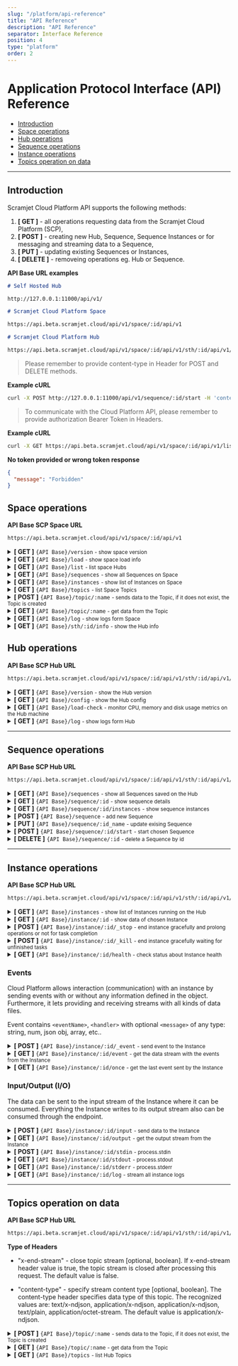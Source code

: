 ```yaml
---
slug: "/platform/api-reference"
title: "API Reference"
description: "API Reference"
separator: Interface Reference
position: 4
type: "platform"
order: 2
---
```


# Application Protocol Interface (API) Reference

- [Introduction](#introduction)
- [Space operations](#hub-operations)
- [Hub operations](#hub-operations)
- [Sequence operations](#sequence-operations)
- [Instance operations](#instance-operations)
- [Topics operation on data](#topics-operation-on-data)

---

## Introduction

Scramjet Cloud Platform API supports the following methods:

1. <strong class="get">[ GET ]</strong> - all operations requesting data from the Scramjet Cloud Platform (SCP),
2. <strong class="post">[ POST ]</strong> - creating new Hub, Sequence, Sequence Instances or for messaging and streaming data to a Sequence,
3. <strong class="put">[ PUT ]</strong> - updating existing Sequences or Instances,
4. <strong class="delete">[ DELETE ]</strong> - removeing operations eg. Hub or Sequence.

**API Base URL examples**

```md
# Self Hosted Hub

http://127.0.0.1:11000/api/v1/

# Scramjet Cloud Platform Space

https://api.beta.scramjet.cloud/api/v1/space/:id/api/v1

# Scramjet Cloud Platform Hub

https://api.beta.scramjet.cloud/api/v1/space/:id/api/v1/sth/:id/api/v1/
```

> Please remember to provide content-type in Header for POST and DELETE methods.

**Example cURL**

```bash
curl -X POST http://127.0.0.1:11000/api/v1/sequence/:id/start -H 'content-type: application/json'
```

> To communicate with the Cloud Platform API, please remember to provide authorization Bearer Token in Headers.

**Example cURL**

```bash
curl -X GET https://api.beta.scramjet.cloud/api/v1/space/:id/api/v1/list -H 'accept: */*' -H 'authorization: Bearer {Token}' -H 'content-type: application/json'
```

**No token provided or wrong token response**

```json
{
  "message": "Forbidden"
}
```

## Space operations

**API Base SCP Space URL**

```bash
https://api.beta.scramjet.cloud/api/v1/space/:id/api/v1
```

<details>
<summary>
    <strong className="get">[ GET ]</strong>  <code>&#123;API Base&#125;/version</code> <small>- show space version</small>
</summary>

**Parameters**

<small>No parameters</small>

**Responses**

<small>Status: <code>200</code> - Success</small>

```json
{
  "service": "@scramjet/manager",
  "apiVersion": "v1",
  "version": "0.22.0",
  "build": "8b39d26"
}
```

</details>

<details>
<summary>
    <strong className="get">[ GET ]</strong>  <code>&#123;API Base&#125;/load</code> <small>- show space load info</small>
</summary>

**Parameters**

<small>No parameters</small>

**Responses**

<small>Status: <code>200</code> - Success</small>

```json
{
  "avgLoad": 0.15,
  "currentLoad": 10.34503968983302,
  "memFree": 27063754752,
  "memUsed": 16267390976,
  "fsSize": [
    {
      "fs": "/dev/mapper/ubuntu--vg-ubuntu--lv",
      "type": "ext4",
      "size": 51716325376,
      "used": 11687919616,
      "available": 37864574976,
      "use": 23.59,
      "mount": "/etc/hosts"
    }
  ]
}
```

</details>

<details>
<summary>
    <strong className="get">[ GET ]</strong>  <code>&#123;API Base&#125;/list</code> <small>- list space Hubs</small>
</summary>

**Parameters**

<small>No parameters</small>

**Responses**

<small>Status: <code>200</code> - Success</small>

```json
[
  {
    "id": "sth-6cd78f999b-ntdtw", 
    "info": {
      "created": "2022-04-07T11:42:59.185Z",
      "lastConnected": "2022-04-07T11:42:59.187Z"
    },
    "healthy": true,
    "isConnectionActive": true
  }
]
```

</details>

<details>
<summary>
    <strong className="get">[ GET ]</strong>  <code>&#123;API Base&#125;/sequences</code> <small>- show all Sequences on Space</small>
</summary>

**Parameters**

<small>No parameters</small>

**Responses**

<small>Status: <code>200</code> - Success</small>

```json
["a54675bd-fed8-4b67-9c3e-47c3302083a7", "00539df4-d0e2-4190-8ea9-52a2a22c3122"]
```

</details>

<details>
<summary>
    <strong className="get">[ GET ]</strong>  <code>&#123;API Base&#125;/instances</code> <small>- show list of Instances on Space</small>
</summary>

**Parameters**

<small>No parameters</small>

**Responses**

<small>Status: <code>200</code> - Success</small>

```json
[
  [
    ["66e0e68f-7ad8-4c90-9233-23748c5f2445"],
    ["bde7e8a1-0aa6-41ae-b922-f29eaf7dbe26"]
  ]
]
```

</details>


<details>
<summary>
    <strong className="get">[ GET ]</strong>  <code>&#123;API Base&#125;/topics</code> <small>- list Space Topics</small>
</summary>

**Parameters**

<small>No parameters</small>

**Responses**

<small>Status: <code>200</code> - Success</small>
```json
[
  {
    "name": "messages-slack",
    "contentType": "application/json",
    "actors": [
      {
        "role": "consumer",
        "type": "host",
        "stream": true,
        "hostId": "sth-1",
        "retired": false
      },
      {
        "role": "consumer",
        "type": "host",
        "stream": true,
        "hostId": "sth-0",
        "retired": false
      }
    ]
  },
  {
    "name": "messages-slack-inbound",
    "contentType": "application/json",
    "actors": [
      {
        "role": "provider",
        "type": "host",
        "stream": true,
        "hostId": "sth-1",
        "retired": false
      },
      {
        "role": "consumer",
        "type": "host",
        "stream": true,
        "hostId": "sth-1",
        "retired": false
      }
    ]
  }
]
```

</details>

<details>
<summary>
    <strong className="post">[ POST ]</strong>  <code>&#123;API Base&#125;/topic/:name​</code> <small>- sends data to the Topic, if it does not exist, the Topic is created</small>
</summary>

**Parameters**

<small>No parameters</small>

**Request Headers**

<small>Content-type: application/x-ndjson</small>

**Responses**

<small>Status: <code>200</code> - Success - when data to topic is sent with the header indicating the end of data</small>
<small>Status: <code>202</code> - accepted - when data to topic is sent without the header indicating the end of data (default)</small>

</details>

<details>
<summary>
    <strong className="get">[ GET ]</strong>  <code>&#123;API Base&#125;/topic/:name​</code> <small>- get data from the Topic</small>
</summary>

**Parameters**

<small>No parameters</small>

**Responses**

<small>Topic data stream.</small>

<small>Status: <code>200</code> - Success</small>

```json
{
  "source": "Twitter",
  "id": "850006245121695778",
  "content": "Natural wetlands make up ~30% of global total CH4 emissions",
  "user": {
    "id": 1234994945,
    "name": "Climate Change Conference",
    "screen_name": "Climate Change"
  }
}
```

</details>

<details>
<summary>
    <strong className="get">[ GET ]</strong>  <code>&#123;API Base&#125;/log</code> <small>- show logs form Space</small>
</summary>

**Parameters**

<small>No parameters</small>

**Responses**

<small>Content-type: application/octet-stream</small>

<small>Status: <code>200</code> - Success</small>

```bash
sth-0: {"level":"TRACE","msg":"Sequence finished with success","ts":1661330645068,"from":"CSIController","Host":{},"data":[0]}
sth-0: {"level":"INFO","msg":"Cleanup completed","ts":1661330645070,"from":"CSIController","Host":{}}
sth-0: {"level":"TRACE","msg":"Instance stopped.","ts":1661330645070,"from":"CSIController","Host":{}}
sth-0: {"level":"TRACE","msg":"Finalizing...","ts":1661330645071,"from":"CSIController","Host":{}}
sth-0: {"level":"DEBUG","msg":"Request","ts":1661330786491,"from":"Host","Host":{},"data":["date: 2022-08-24T08:46:26.491Z, method: GET, url: /api/v1/instances, status: 200"]}
sth-0: {"level":"DEBUG","msg":"Request","ts":1661330786642,"from":"Host","Host":{},"data":["date: 2022-08-24T08:46:26.641Z, method: GET, url: /api/v1/sequences, status: 200"]}
```

</details>

<details>
<summary>
    <strong className="get">[ GET ]</strong>  <code>&#123;API Base&#125;/sth/:id/info</code> <small>- show the Hub info</small>
</summary>

**Parameters**

<small>No parameters</small>

**Responses**

<small>Status: <code>200</code> - Success</small>

```json
{
  "id": "sth-0",
  "info": {
    "created": "2022-07-08T08:54:53.394Z",
    "lastConnected": "2022-07-18T15:10:37.567Z",
    "lastDisconnected": "2022-07-18T15:10:37.323Z"
  },
  "healthy": true,
  "isConnectionActive": true
}
```

</details>

## Hub operations

**API Base SCP Hub URL**

```bash
https://api.beta.scramjet.cloud/api/v1/space/:id/api/v1/sth/:id/api/v1/
```

<details>
<summary>
    <strong className="get">[ GET ]</strong>  <code>&#123;API Base&#125;/version</code> <small>- show the Hub version</small>
</summary>

**Parameters**

<small>No parameters</small>

**Responses**

<small>Status: <code>200</code> - Success</small>

```json
{
  "service": "@scramjet/host",
  "apiVersion": "v1",
  "version": "0.24.2",
  "build": "source"
}
```

</details>

<details>
<summary>
    <strong className="get">[ GET ]</strong>  <code>&#123;API Base&#125;/config</code> <small>- show the Hub config</small>
</summary>

**Parameters**

<small>No parameters</small>

**Responses**

<small>Status: <code>200</code> - Success</small>

```json
{
  "logLevel": "trace",
  "logColors": true,
  "cpmUrl": "mm-api.org-5fa96f7c-058h-9o59-8645-y7d4b0af2717.svc.cluster.local:11000",
  "cpmId": "org-5fa96f7c-058h-9o59-8645-y7d4b0af2717-manager",
  "docker": {
    "prerunner": {
      "image": "scramjetorg/pre-runner:0.24.2",
      "maxMem": 128
    },
    "runner": {
      "image": "",
      "maxMem": 512,
      "exposePortsRange": [30000, 32767],
      "hostIp": "0.0.0.0"
    },
    "runnerImages": {
      "python3": "scramjetorg/runner-py:0.24.2",
      "node": "scramjetorg/runner:0.24.2"
    }
  },
  "identifyExisting": false,
  "host": {
    "hostname": "0.0.0.0",
    "port": 8000,
    "apiBase": "/api/v1",
    "instancesServerPort": 8001,
    "infoFilePath": "/tmp/sth-id.json",
    "id": "sth-0"
  },
  "instanceRequirements": {
    "freeMem": 256,
    "cpuLoad": 10,
    "freeSpace": 128
  },
  "safeOperationLimit": 512,
  "instanceAdapterExitDelay": 9000,
  "runtimeAdapter": "kubernetes",
  "startupConfig": "",
  "exitWithLastInstance": false,
  "heartBeatInterval": 10000,
  "kubernetes": {
    "namespace": "org-5fa96f7c-058h-9o59-8645-y7d4b0af2717",
    "sthPodHost": "sth-0.msth.org-5fa96f7c-058h-9o59-8645-y7d4b0af2717.svc.cluster.local",
    "runnerImages": {
      "python3": "scramjetorg/runner-py:0.24.2",
      "node": "scramjetorg/runner:0.24.2"
    },
    "timeout": "0",
    "runnerResourcesRequestsCpu": "0.01",
    "runnerResourcesRequestsMemory": "8M",
    "runnerResourcesLimitsCpu": "0.565",
    "runnerResourcesLimitsMemory": "1024MB"
  }
}
```

</details>

<details>
<summary>
    <strong className="get">[ GET ]</strong>  <code>&#123;API Base&#125;/load-check</code> <small>- monitor CPU, memory and disk usage metrics on the Hub machine</small>
</summary>

**Parameters**

<small>No parameters</small>

**Responses**

<small>Status: <code>200</code> - Success</small>

```json
{
  "avgLoad": 0.04,
  "currentLoad": 2.34338747099768,
  "memFree": 26667257856,
  "memUsed": 16138383360,
  "fsSize": [
    {
      "fs": "/dev/mapper/ubuntu--vg-ubuntu--lv",
      "type": "ext4",
      "size": 51716325376,
      "used": 11699834880,
      "available": 37852659712,
      "use": 23.61,
      "mount": "/etc/hosts"
    }
  ]
}
```

</details>

<details>
<summary>
    <strong className="get">[ GET ]</strong>  <code>&#123;API Base&#125;/log</code> <small>- show logs form Hub</small>
</summary>

**Parameters**

<small>No parameters</small>

**Responses**

<small>Content-type: application/octet-stream</small>

<small>Status: <code>200</code> - Success</small>

```bash
{"level":"TRACE","msg":"Sequence finished with success","ts":1661330645068,"from":"CSIController","Host":{},"data":[0]}
{"level":"INFO","msg":"Cleanup completed","ts":1661330645070,"from":"CSIController","Host":{}}
{"level":"TRACE","msg":"Instance stopped.","ts":1661330645070,"from":"CSIController","Host":{}}
{"level":"TRACE","msg":"Finalizing...","ts":1661330645071,"from":"CSIController","Host":{}}
{"level":"DEBUG","msg":"Request","ts":1661330786491,"from":"Host","Host":{},"data":["date: 2022-08-24T08:46:26.491Z, method: GET, url: /api/v1/instances, status: 200"]}
{"level":"DEBUG","msg":"Request","ts":1661330786642,"from":"Host","Host":{},"data":["date: 2022-08-24T08:46:26.641Z, method: GET, url: /api/v1/sequences, status: 200"]}
```

</details>

---

## Sequence operations

**API Base SCP Hub URL**

```bash
https://api.beta.scramjet.cloud/api/v1/space/:id/api/v1/sth/:id/api/v1/
```

<details>
<summary>
    <strong className="get">[ GET ]</strong>  <code>&#123;API Base&#125;/sequences</code> <small>- show all Sequences saved on the Hub</small>
</summary>

**Parameters**

<small>No parameters</small>

**Responses**

<small>Status: <code>200</code> - Success</small>

```json
[
  {
    "id": "a54675bd-fed8-4b67-9c3e-47c3302083a7",
    "config": {
      "type": "kubernetes",
      "entrypointPath": "index.js",
      "version": "0.13.1",
      "name": "@scramjet/simple-counter-js",
      "id": "a54675bd-fed8-4b67-9c3e-47c3302083a7",
      "description": "Simple counter",
      "author": "Scramjet",
      "keywords": ["counter"],
      "args": [ 1, { "magicKey": "'Lorem'" }, "Ipsum" ],
      "repository": "github:scramjetorg/transform-hub",
      "sequenceDir": "/root/.scramjet_k8s_sequences/a54675bd-fed8-4b67-9c3e-47c3302083a7",
      "engines": {
        "node": ">=14"
      }
    },
    "instances": []
  },
  {
    "id": "00539df4-d0e2-4190-8ea9-52a2a22c3122",
    "config": {
      "type": "kubernetes",
      "entrypointPath": "./index",
      "version": "0.13.1",
      "name": "@scramjet/hello",
      "id": "00539df4-d0e2-4190-8ea9-52a2a22c3122",
      "description": "Hello world",
      "author": "Scramjet",
      "keywords": ["hello", "streaming", "start"],
      "repository": {
        "type": "git",
        "url": "https://github.com/scramjetorg/transform-hub.git"
      }
      "sequenceDir": "/root/.scramjet_k8s_sequences/00539df4-d0e2-4190-8ea9-52a2a22c3122",
      "engines": {}
    },
    "instances": ["bde7e8a1-0aa6-41ae-b922-f29eaf7dbe26"]
  }
]
```

</details>

<details>
<summary>
    <strong className="get">[ GET ]</strong>  <code>&#123;API Base&#125;/sequence/:id</code> <small>- show sequence details</small>
</summary>

**Parameters**

<small>No parameters</small>

**Responses**

<small>Status: <code>200</code> - Success</small>

```json
{
  "id": "4f63ca71-74fd-481e-accd-1fd9e20fd09f",
  "config": {
    "type": "kubernetes",
    "entrypointPath": "index.js",
    "version": "0.22.0",
    "name": "@scramjet/hello",
    "id": "4f63ca71-74fd-481e-accd-1fd9e20fd09f",
    "sequenceDir": "/root/.scramjet_k8s_sequences/4f63ca71-74fd-481e-accd-1fd9e20fd09f",
    "engines": {
      "node": ">=10"
    }
  },
  "instances": [
    "b4a1243f-1747-4c97-8b35-ca9d57ead48c"
  ]
}
```

**Responses**

<small>Status <code>404</code> - Not Found</small>

```json
{
  "error": "Sequence 74bb441e-a456-4f6e-a66b-3026b9543a35 not found"
}
```

</details>

<details>
<summary>
    <strong className="get">[ GET ]</strong>  <code>&#123;API Base&#125;/sequence/:id/instances</code> <small>- show sequence instances</small>
</summary>

**Parameters**

<small>No parameters</small>

**Responses**

<small>Status: <code>200</code> - Success</small>

```json
[
  "e70b87a1-7c53-4317-b720-66e4e2b5af04",
  "2a9e9fb9-bdc8-4638-b8a1-0ad4e71eee70"
]
```

**Responses**

<small>Status <code>404</code> - Not Found</small>

```json
{
  "error": "Sequence 74bb441e-a456-4f6e-a66b-3026b9543a35 not found"
}
```

</details>

<details>
<summary>
    <strong className="post">[ POST ]</strong> <code>&#123;API Base&#125;/sequence</code> <small>- add new Sequence</small>
</summary>

**Parameters**

| Name      | Description                         | Type   | Required |
| --------- | ----------------------------------- | ------ | -------- |
| file      | compressed package in tar.gz format | binary | yes      |
| appConfig | additional package.json config file | json   | no       |
| x-name    | alias name for sequence             | header | no       |

**Responses**

<small>Status: <code>200</code> - OK</small>

```json
{
  "id": "2c3068e5-7c74-45bb-a017-1979c41fc6d0" // sequence id
}
```

<small>Status <code>405</code> - Method Not Allowed</small>

```json
{
  "error": "Sequence with name <sequenceName> already exist"
}
```
<small>Status <code>422</code> - Unprocessable Entity</small>

```json
{
  "error": Error | string | unknown 
}
```
</details>

<details>
<summary>
    <strong className="put">[ PUT ]</strong> <code>&#123;API Base&#125;/sequence/:id_name</code> <small>- update exising Sequence</small>
</summary>

**Parameters**

<small>No parameters</small>

**Responses**

<small>Status: <code>200</code> - OK</small>

```json
{
  "id": "2c3068e5-7c74-45bb-a017-1979c41fc6d0" // sequence id
}
```

<small>Status <code>404</code> - Not Found</small>

```json
{
  "error": "Sequence with name <:id_name> not found"
}
```

<small>Status <code>409</code> - Conflict</small>

```json
{
  "error": "Sequence with name <sequenceName> already exists"
}

<small>Status <code>422</code> - Unprocessable Entity</small>

```json
{
  "error": Error | string | unknown 
}
```


</details>

<details>
<summary>
    <strong className="post">[ POST ]</strong> <code>&#123;API Base&#125;/sequence/:id/start</code> <small>- start chosen Sequence</small>
</summary>

**Parameters**

| Name      | Description                                           | Type | Required |
| --------- | ----------------------------------------------------- | ---- | -------- |
| appConfig | additional package.json config file                   | json | no       |
| args      | additional arguments that instance should starts with | json | no       |

**Responses**

<small>Status: <code>200</code> - Success</small>

```json
{
  "message": "Sequence c9803353-f44e-4e75-8b2e-11a8b07924c7 starting"
  "id": "c9803353-f44e-4e75-8b2e-11a8b07924c7",
}
```

<small>Status <code>400</code> - Bad request</small>

```json
{
  "error": Error | string | unknown
}
```

<small>Status <code>404</code> - Not Found</small>

```json
{
  "error": "Sequence c9803353-f44e-4e75-8b2e-11a8b07924c7 not found"
}
```

<small>Status <code>507</code> - Insufficient Space on Resource</small>

```json
{
  "error": "Insufficient Space on Resource"
}
```

</details>

<details>
<summary>
    <strong className="delete">[ DELETE ]</strong> <code>&#123;API Base&#125;/sequence/:id</code> <small>- delete a Sequence by id</small>
</summary>
Note: If Instance is started from a given Sequence, Sequence can not be removed

**Parameters**

<small>No parameters</small>

**Responses**

<small>Status: <code>200</code> - Success</small>

```json
{
  "id": "a54675bd-fed8-4b67-9c3e-47c3302083a7"
}
```

<small>Status <code>404</code> - Not found </small>

```json
{
  "error": "Sequence a54675bd-fed8-4b67-9c3e-47c3302083a7 not found"
}
```

<small>Status <code>409</code> - Conflict - the instance is still running</small>

```json
{
  "error": "Can't remove- Sequence in use"
}
```

<small>Status <code>500</code> - Internal server error</small>

```json
{
  "error": "Error removing Sequence: <error>"
}
```

</details>

---

## Instance operations

**API Base SCP Hub URL**

```bash
https://api.beta.scramjet.cloud/api/v1/space/:id/api/v1/sth/:id/api/v1/
```

<details>
<summary>
    <strong className="get">[ GET ]</strong>  <code>&#123;API Base&#125;/instances</code> <small>- show list of Instances running on the Hub</small>
</summary>

**Parameters**

<small>No parameters</small>

**Responses**

<small>Status: <code>200</code> - Success</small>

```json
[
  {
    "id": "bde7e8a1-0aa6-41ae-b922-f29eaf7dbe26",
    "appConfig": {},
    "sequence": "00539df4-d0e2-4190-8ea9-52a2a22c3122",
    "created": "2022-07-19T21:07:11.043Z",
    "started": "2022-07-19T21:07:13.668Z",
    "status": "running"
  },
  {
    "id": "217ff6c1-2054-46e4-8f69-d5151cd313a7",
    "appConfig": {},
    "sequence": "00539df4-d0e2-4190-8ea9-52a2a22c3122",
    "created": "2022-07-19T22:08:46.577Z",
    "started": "2022-07-19T22:08:49.121Z",
    "status": "running"
  },
  {
    "id": "fe314445-ccd7-41f5-bff4-37163cd21940",
    "appConfig": {},
    "sequence": "a54675bd-fed8-4b67-9c3e-47c3302083a7",
    "created": "2022-07-19T22:09:36.852Z",
    "started": "2022-07-19T22:09:39.444Z",
    "status": "running"
  }
]
```

</details>

<details>
<summary>
    <strong className="get">[ GET ]</strong> <code>&#123;API Base&#125;/instance/:id</code> <small>- show data of chosen Instance</small>
</summary>

**Parameters**

<small>No parameters</small>

**Responses**

<small>Status <code>200</code> - Success </small>

```json
{
  "id": "bde7e8a1-0aa6-41ae-b922-f29eaf7dbe26",
  "appConfig": {},
  "sequence": "00539df4-d0e2-4190-8ea9-52a2a22c3122",
  "created": "2022-07-19T21:07:11.043Z",
  "started": "2022-07-19T21:07:13.668Z",
  "status": "running"
}
```
<small>Status <code>404</code> - Not found </small>

```json
{
  "error": "Instance a54675bd-fed8-4b67-9c3e-47c3302083a7 not found"
}
```

</details>

<details>
<summary>
    <strong className="post">[ POST ]</strong> <code>&#123;API Base&#125;/instance/:id/_stop</code> <small>- end instance gracefully and prolong operations or not for task completion​</small>
</summary>

**Parameters**

| Name             | Description                                                                     | Type    | Required |
| ---------------- | ------------------------------------------------------------------------------- | ------- | -------- |
| timeout          | The number of milliseconds before the Instance will be killed. Default: 7000ms. | number  | no       |
| canCallKeepalive | If set to true, the instance will prolong the running. Default: false.          | boolean | no       |

**Responses**

<small>Status <code>202</code> - Accepted </small>

```json
{
  "id": "178ed84a-78eb-489e-b3be-870b201ffe1f",
  "appConfig": {},
  "sequenceArgs": [],
  "sequence": "ce5538ac-944b-4e6c-9e0b-46b1e36ad500",
  "sequenceInfo": {
    "id": "ce5538ac-944b-4e6c-9e0b-46b1e36ad500",
    "config": {
      "type": "docker",
      "container": {
        "image": "scramjetorg/runner:0.28.1",
        "maxMem": 512,
        "exposePortsRange": [
          30000,
          32767
        ],
        "hostIp": "0.0.0.0"
      },
      "name": "@scramjet/hexdump",
      "version": "0.22.0",
      "engines": {
        "node": ">=10"
      },
      "config": {},
      "sequenceDir": "/package",
      "entrypointPath": "index.js",
      "id": "ce5538ac-944b-4e6c-9e0b-46b1e36ad500",
      "description": "Application to produce hexdump from input",
      "author": "Eryk <open-source@scramjet.org>",
      "keywords": [
        "dump",
        "hex",
        "streaming"
      ],
      "args": [ 1, { "magicKey": "'Lorem'" }, "Ipsum" ],
      "repository": {
        "type": "git",
        "url": "https://github.com/scramjetorg/transform-hub.git"
      },
    }
  },
  "created": "2022-09-06T10:16:23.456Z",
  "started": "2022-09-06T10:16:24.383Z",
  "status": "stopping"
}
```

<small>Status <code>400</code> - Bad request </small>

```json
{
  "error": "Invalid timeout format"
}
```

```json
{
  "error":  "Invalid canCallKeepalive format"
}
```

<small>Status <code>404</code> - Not found </small>

```json
{
  "error": "Instance a54675bd-fed8-4b67-9c3e-47c3302083a7 not found"
}
```

</details>

<details>
<summary>
    <strong className="post">[ POST ]</strong>  <code>&#123;API Base&#125;/instance/:id/_kill</code> <small>- end instance gracefully waiting for unfinished tasks</small>
</summary>

**Parameters**

<small>No parameters</small>

**Responses**

<small>Status: <code>202</code> - accepted</small>

```json
{
  "id": "3e9038ce-1144-4b5b-881b-7bc0f31271df",
  "appConfig": {},
  "sequenceArgs": [],
  "sequence": "2fa97993-72eb-43bc-b78b-59e723de5eea",
  "sequenceInfo": {
    "id": "2fa97993-72eb-43bc-b78b-59e723de5eea",
    "config": {
      "type": "docker",
      "container": {
        "image": "scramjetorg/runner:0.28.1",
        "maxMem": 512,
        "exposePortsRange": [
          30000,
          32767
        ],
        "hostIp": "0.0.0.0"
      },
      "name": "@scramjet/hexdump",
      "version": "0.22.0",
      "engines": {
        "node": ">=10"
      },
      "config": {},
      "sequenceDir": "/package",
      "entrypointPath": "index.js",
      "id": "2fa97993-72eb-43bc-b78b-59e723de5eea",
      "description": "Application to produce hexdump from input",
      "author": "Eryk <open-source@scramjet.org>",
      "keywords": [
        "dump",
        "hex",
        "streaming"
      ],
      "args": [ 1, { "magicKey": "'Lorem'" }, "Ipsum" ],
      "repository": {
        "type": "git",
        "url": "https://github.com/scramjetorg/transform-hub.git"
      }
    }
  },
  "created": "2022-09-06T10:31:57.821Z",
  "started": "2022-09-06T10:31:58.756Z",
  "status": "killing"
}
```

<small>Status <code>400</code> - Bad request </small>

```json
{
  "error": "Invalid removeImmediately format"
}
```

<small>Status <code>404</code> - Not found </small>

```json
{
  "error": "Instance a54675bd-fed8-4b67-9c3e-47c3302083a7 not found"
}
```

</details>
<details>
<summary>
    <strong className="get">[ GET ]</strong>  <code>&#123;API Base&#125;/instance/:id/health</code> <small>- check status about Instance health</small>
</summary>

**Parameters**

<small>No parameters</small>

**Responses**

<small>Status: <code>200</code> - Success</small>

```json
{
  "healthy": true
}
```

<small>Status <code>404</code> - Not found </small>

```json
{
  "error": "Instance a54675bd-fed8-4b67-9c3e-47c3302083a7 not found"
}
```

</details>

### Events

Cloud Platform allows interaction (communication) with an instance by sending events with or without any information defined in the object​. Furthermore, it lets providing and receiving streams with all kinds of data files.

Event contains `<eventName>`, `<handler>` with optional `<message>` of any type: string, num, json obj, array, etc..

<details>
<summary>
    <strong className="post">[ POST ]</strong>  <code>&#123;API Base&#125;/instance/:id/_event</code> <small>- send event to the Instance</small>
</summary>

**Parameters**

| Name        | Type     | Description                  | Required |
| :---------- | :------- | ---------------------------- | -------- |
| `eventName` | `string` | Name of an event             | true     |
| `message`   | `string` | JSON formatted event payload | false    |

**Responses**

<small>Content-type: application/octet-stream</small>

<small>Status <code>404</code> - Not found </small>

```json
{
  "error": "Instance a54675bd-fed8-4b67-9c3e-47c3302083a7 not found"
}
```



</details>

<details>
<summary>
    <strong className="get">[ GET ]</strong>  <code>&#123;API Base&#125;/instance/:id/event</code> <small>- get the data stream with the events from the Instance</small>
</summary>

**Parameters**

<small>No parameters</small>

**Responses**

<small>Content-type: application/octet-stream</small>

<small>Status <code>404</code> - Not found </small>

```json
{
  "error": "Instance a54675bd-fed8-4b67-9c3e-47c3302083a7 not found"
}
```


</details>

<details>
<summary>
    <strong className="get">[ GET ]</strong>  <code>&#123;API Base&#125;/instance/:id/once</code> <small>- get the last event sent by the Instance</small>
</summary>

**Parameters**

<small>No parameters</small>

**Responses**

<small>Content-type: application/octet-stream</small>


<small>Status <code>404</code> - Not found </small>

```json
{
  "error": "Instance a54675bd-fed8-4b67-9c3e-47c3302083a7 not found"
}
```

</details>

### Input/Output (I/O)

The data can be sent to the input stream of the Instance where it can be consumed. Everything the Instance writes to its output stream also can be consumed through the endpoint.

<details>
<summary>
    <strong className="post">[ POST ]</strong>  <code>&#123;API Base&#125;/instance/:id/input</code> <small>- send data to the Instance</small>
</summary>

**Parameters**

<small>No parameters</small>

**Responses**

<small>Status: <code>200</code> - Success</small>

<small>Status <code>404</code> - Not found </small>

```json
{
  "error": "Instance a54675bd-fed8-4b67-9c3e-47c3302083a7 not found"
}
```

<small>Status <code>405</code> - Method Not Allowed. This status code is returned when the Instance expects the input to be provided from the Topic API. </small>

```json
{
  "error": "Input provided in other way"
}
```

<small>Status <code>406</code> - Not Acceptable. Expected content-type in request header </small>

```json
{
  "error": "Content-Type must be defined"
}
```

</details>

<details>
<summary>
    <strong className="get">[ GET ]</strong>  <code>&#123;API Base&#125;/instance/:id/output</code> <small>- get the output stream from the Instance</small>
</summary>

**Parameters**

<small>No parameters</small>

**Responses**

<small>Content-type: application/octet-stream</small>

<small>Status <code>404</code> - Not found </small>

```json
{
  "error": "Instance a54675bd-fed8-4b67-9c3e-47c3302083a7 not found"
}
```

</details>

<details>
<summary>
    <strong className="post">[ POST ]</strong>  <code>&#123;API Base&#125;/instance/:id/stdin​</code> <small>- process.stdin</small>
</summary>

**Parameters**

<small>No parameters</small>

**Responses**

<small>Status: <code>200</code> - Success</small>

<small>Status <code>404</code> - Not found </small>

```json
{
  "error": "Instance a54675bd-fed8-4b67-9c3e-47c3302083a7 not found"
}
```

</details>

<details>
<summary>
    <strong className="get">[ GET ]</strong>  <code>&#123;API Base&#125;/instance/:id/stdout</code> <small>- process.stdout</small>
</summary>

**Parameters**

<small>No parameters</small>

**Responses**

<small>Content-type: application/octet-stream</small>

<small>Status <code>404</code> - Not found </small>

```json
{
  "error": "Instance a54675bd-fed8-4b67-9c3e-47c3302083a7 not found"
}
```

</details>

<details>
<summary>
    <strong className="get">[ GET ]</strong>  <code>&#123;API Base&#125;/instance/:id/stderr</code> <small>- process.stderr</small>
</summary>

**Parameters**

<small>No parameters</small>

**Responses**

<small>Content-type: application/octet-stream</small>

<small>Status <code>404</code> - Not found </small>

```json
{
  "error": "Instance a54675bd-fed8-4b67-9c3e-47c3302083a7 not found"
}
```

</details>

<details>
<summary>
    <strong className="get">[ GET ]</strong>  <code>&#123;API Base&#125;/instance/:id/log</code> <small>- stream all instance logs</small>
</summary>

**Parameters**

<small>No parameters</small>

**Responses**

<small>Status: <code>200</code> - Success</small>

<small>Content-type: application/octet-stream</small>

```bash
2021-11-19T16:12:22.948Z log (Sequence) 42
2021-11-19T16:12:23.949Z log (Sequence) 41
2021-11-19T16:12:24.950Z log (Sequence) 40
2021-11-19T16:12:25.951Z log (Sequence) 39
2021-11-19T16:12:26.952Z log (Sequence) 38
2021-11-19T16:12:27.952Z log (Sequence) 37
2021-11-19T16:12:28.953Z log (Sequence) 36
2021-11-19T16:12:29.953Z log (Sequence) 35
```

<small>Status <code>404</code> - Not found </small>

```json
{
  "error": "Instance a54675bd-fed8-4b67-9c3e-47c3302083a7 not found"
}
```


</details>

---

## Topics operation on data

**API Base SCP Hub URL**

```bash
https://api.beta.scramjet.cloud/api/v1/space/:id/api/v1/sth/:id/api/v1/
```

**Type of Headers**

- "x-end-stream" - close topic stream [optional, boolean]. If x-end-stream header value is true, the topic stream is closed after processing this request. The default value is false.

- "content-type" - specify stream content type [optional, boolean]. The content-type header specifies data type of this topic.
  The recognized values are: text/x-ndjson, application/x-ndjson, application/x-ndjson, text/plain, application/octet-stream. The default value is application/x-ndjson.​

<details>
<summary>
    <strong className="post">[ POST ]</strong>  <code>&#123;API Base&#125;/topic/:name​</code> <small>- sends data to the Topic, if it does not exist, the Topic is created</small>
</summary>

**Parameters**

<small>No parameters</small>

**Request Headers**

<small>Content-type: application/x-ndjson</small>

**Responses**

<small>Status: <code>200</code> - Success - when data to topic is sent with the header indicating the end of data</small>
<small>Status: <code>202</code> - accepted - when data to topic is sent without the header indicating the end of data (default)</small>

</details>

<details>
<summary>
    <strong className="get">[ GET ]</strong>  <code>&#123;API Base&#125;/topic/:name​</code> <small>- get data from the Topic</small>
</summary>

**Parameters**

<small>No parameters</small>

**Responses**

<small>Topic data stream.</small>

<small>Status: <code>200</code> - Success</small>

```json
{
  "source": "Twitter",
  "id": "850006245121695778",
  "content": "Natural wetlands make up ~30% of global total CH4 emissions",
  "user": {
    "id": 1234994945,
    "name": "Climate Change Conference",
    "screen_name": "Climate Change"
  }
}
```

</details>

<details>
<summary>
    <strong className="get">[ GET ]</strong>  <code>&#123;API Base&#125;/topics</code> <small>- list Hub Topics</small>
</summary>

**Parameters**

<small>No parameters</small>

**Responses**

<small>Status: <code>200</code> - Success</small>
```json
[
  {
    "contentType": "application/x-ndjson",
    "topic": "delay-test-4"
  },
  {
    "contentType": "",
    "localProvider": "1fcbde43-c28c-420a-a724-9ece860d655a",
    "topic": "messages-slack-inbound"
  },
  {
    "contentType": "",
    "localProvider": "5a8029f8-220e-4ed5-b981-9f3347cf1545",
    "topic": "messages-slack-outbound"
  }
]
```

</details>
